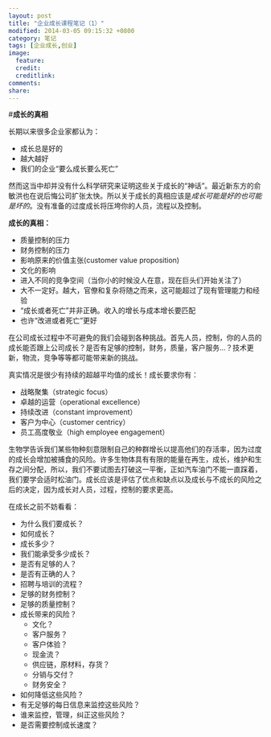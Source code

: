 ```yaml
---
layout: post
title: "企业成长课程笔记（1）"
modified: 2014-03-05 09:15:32 +0800
category: 笔记
tags: [企业成长,创业]
image:
  feature: 
  credit: 
  creditlink: 
comments: 
share: 
---
```


#**成长的真相**

长期以来很多企业家都认为：

 + 成长总是好的
 + 越大越好
 + 我们的企业“要么成长要么死亡”

 然而这当中却并没有什么科学研究来证明这些关于成长的“神话”。最近新东方的俞敏洪也在说后悔公司扩张太快。所以关于成长的真相应该是*成长可能是好的也可能是坏的*。没有准备的过度成长将压垮你的人员，流程以及控制。

 **成长的真相：**

 + 质量控制的压力
 + 财务控制的压力
 + 影响原来的价值主张(customer value proposition)
 + 文化的影响
 + 进入不同的竞争空间（当你小的时候没人在意，现在巨头们开始关注了）
 + 大不一定好。越大，官僚和复杂将随之而来，这可能超过了现有管理能力和经验
 + “成长或者死亡”并非正确。收入的增长与成本增长要匹配
 + 也许“改进或者死亡”更好

 在公司成长过程中不可避免的我们会碰到各种挑战。首先人员，控制，你的人员的成长能否跟上公司成长？是否有足够的控制，财务，质量，客户服务...？技术更新，物流，竞争等等都可能带来新的挑战。

 真实情况是很少有持续的超越平均值的成长！成长要求你有：

 + 战略聚集（strategic focus）
 + 卓越的运营（operational excellence）
 + 持续改进（constant improvement）
 + 客户为中心（customer centricy）
 + 员工高度敬业（high employee engagement）

 生物学告诉我们某些物种刻意限制自己的种群增长以提高他们的存活率，因为过度的成长会增加被捕食的风险。许多生物体具有有限的能量在再生，成长，维护和生存之间分配，所以，我们不要试图去打破这一平衡，正如汽车油门不能一直踩着，我们要学会适时松油门。成长应该是评估了优点和缺点以及成长与不成长的风险之后的决定，因为成长对人员，过程，控制的要求更高。

 在成长之前不妨看看：

 + 为什么我们要成长？
 + 如何成长？
 + 成长多少？
 + 我们能承受多少成长？
 + 是否有足够的人？
 + 是否有正确的人？
 + 招聘与培训的流程？
 + 足够的财务控制？
 + 足够的质量控制？
 + 成长带来的风险？
     + 文化？
     + 客户服务？
     + 客户体验？
     + 现金流？
     + 供应链，原材料，存货？
     + 分销与交付？
     + 财务安全？
 + 如何降低这些风险？
 + 有无足够的每日信息来监控这些风险？
 + 谁来监控，管理，纠正这些风险？
 + 是否需要控制成长速度？
